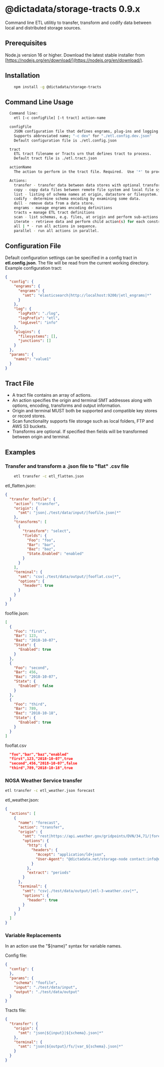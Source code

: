 # @dictadata/storage-tracts 0.9.x

Command line ETL utilitiy to transfer, transform and codify data between local and distributed storage sources.

## Prerequisites

Node.js version 16 or higher.  Download the latest stable installer from [https://nodejs.org/en/download/](https://nodejs.org/en/download/).

## Installation

```bash
    npm install -g @dictadata/storage-tracts
```

## Command Line Usage

```bash
  Command line:
    etl [-c configFile] [-t tract] action-name

  configFile
    JSON configuration file that defines engrams, plug-ins and logging.
    Supports abbreviated name; "-c dev" for "./etl.config.dev.json"
    Default configuration file is ./etl.config.json

  tract
    ETL tract filename or Tracts urn that defines tract to process.
    Default tract file is ./etl.tract.json

  actionName
    The action to perform in the tract file. Required.  Use '*' to process all actions.

  Actions:
    transfer - transfer data between data stores with optional transforms.
    copy - copy data files between remote file system and local file system.
    list - listing of schema names at origin, datastore or filesystem.
    codify - determine schema encoding by examining some data.
    dull - remove data from a data store.
    engrams - manage engrams encoding definitions
    tracts = manage ETL tract definitions
    scan - list schemas, e.g. files, at origin and perform sub-actions for each schema.
    iterate - retrieve data and perform child action(s) for each construct.
    all | * - run all actions in sequence.
    parallel - run all actions in parallel.
```

## Configuration File

Default configuration settings can be specified in a config tract in **etl.config.json**.  The file will be read from the current working directory.  Example configuration tract:

```json
{
  "config": {
    "engrams": {
      "engrams": {
        "smt": "elasticsearch|http://localhost:9200/|etl_engrams|*"
      }
    },
    "log": {
      "logPath": "./log",
      "logPrefix": "etl",
      "logLevel": "info"
    },
    "plugins": {
      "filesystems": [],
      "junctions": []
    }
  },
  "params": {
    "name1": "value1"
  }
}
```

## Tract File

- A tract file contains an array of actions.
- An action specifies the origin and terminal SMT addresses along with options, encoding, transforms and output information.
- Origin and terminal MUST both be supported and compatible key stores or record stores.
- Scan functionality supports file storage such as local folders, FTP and AWS S3 buckets.
- Transforms are optional. If specified then fields will be transformed between origin and terminal.

## Examples

### Transfer and transform a .json file to "flat" .csv file

```bash
    etl transfer -c etl_flatten.json
```

etl_flatten.json:

```json
{
  "transfer_foofile": {
    "action": "transfer",
    "origin": {
      "smt": "json|./test/data/input/|foofile.json|*"
    },
    "transforms": [
      {
        "transform": "select",
        "fields": {
          "Foo": "foo",
          "Bar": "bar",
          "Baz": "baz",
          "State.Enabled": "enabled"
        }
      }
    ],
    "terminal": {
      "smt": "csv|./test/data/output/|fooflat.csv|*",
      "options": {
        "header": true
      }
    }
  }
}
```

foofile.json:

```json
[
  {
    "Foo": "first",
    "Bar": 123,
    "Baz": "2018-10-07",
    "State": {
      "Enabled": true
    }
  },
  {
    "Foo": "second",
    "Bar": 456,
    "Baz": "2018-10-07",
    "State": {
      "Enabled": false
    }
  },
  {
    "Foo": "third",
    "Bar": 789,
    "Baz": "2018-10-18",
    "State": {
      "Enabled": true
    }
  }
]
```

fooflat.csv

```json
  "foo","bar","baz","enabled"
  "first",123,"2018-10-07",true
  "second",456,"2018-10-07",false
  "third",789,"2018-10-18",true
```

### NOSA Weather Service transfer

```bash
etl transfer -c etl_weather.json forecast
```

etl_weather.json:

```json
{
  "actions": [
    {
      "name": "forecast",
      "action": "transfer",
      "origin": {
        "smt": "rest|https://api.weather.gov/gridpoints/DVN/34,71/|forecast|=*",
        "options": {
          "http": {
            "headers": {
              "Accept": "application/ld+json",
              "User-Agent": "@dictadata.net/storage-node contact:info@dictadata.net"
            }
          },
          "extract": "periods"
        }
      },
      "terminal": {
        "smt": "csv|./test/data/output/|etl-3-weather.csv|*",
        "options": {
          "header": true
        }
      }
    }
  ]
}
```

### Variable Replacements

In an action use the "${name}" syntax for variable names.

Config file:

```json
{
  "config": {
  },
  "params": {
    "schema": "foofile",
    "input": "./test/data/input",
    "output": "./test/data/output"
  }
}
```

Tracts file:

```json
{
  "transfer": {
    "origin": {
      "smt": "json|${input}|${schema}.json|*"
    },
    "terminal": {
      "smt": "json|${output}/fs/|var_${schema}.json|*"
    }
  }
}
```
